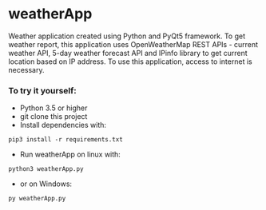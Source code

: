 # weatherApp
Weather application created using Python and PyQt5 framework. To get weather report, this application uses OpenWeatherMap REST APIs - current weather API, 5-day weather forecast API and IPinfo library to get current location based on IP address. To use this application, access to internet is necessary.


### To try it yourself:

- Python 3.5 or higher
- git clone this project
- Install dependencies with:

```
pip3 install -r requirements.txt
```
- Run weatherApp on linux with:
```
python3 weatherApp.py
```
- or on Windows:
```
py weatherApp.py
```
